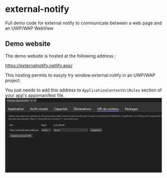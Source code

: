# external-notify
Full demo code for external notify to communicate between a web page and an UWP/WAP WebView

## Demo website

The demo website is hosted at the following address :

https://externalnotify.netlify.app/

This hosting permits to easyly try window.external.notify in an UWP/WAP project.

You just needs to add this address to `ApplicationContentUriRules` section of your app's appxmanifest file.
![Screenshot](img/application_content_uri_rules.png)